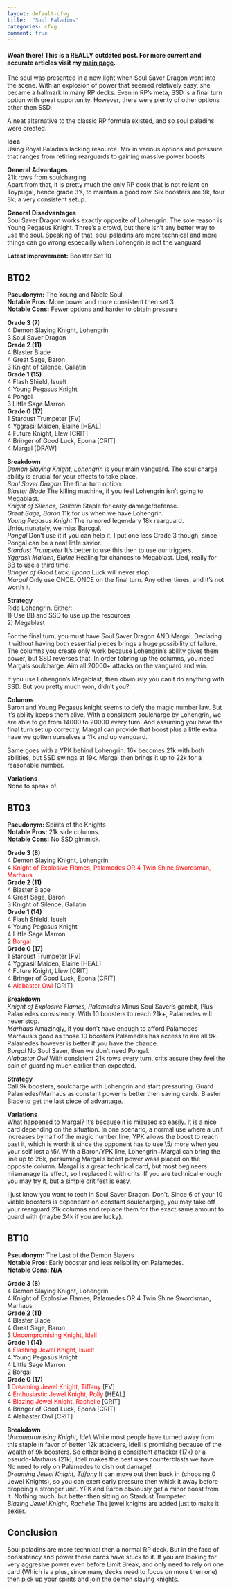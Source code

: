 ```yaml
---
layout: default-cfvg
title:  "Soul Paladins"
categories: cfvg
comment: true
---
```


#### Woah there! This is a REALLY outdated post. For more current and accurate articles visit my [main page](/cfvg).

<p>The soul was presented in a new light when Soul Saver Dragon went into the scene. With an explosion of power that seemed relatively easy, she became a hallmark in many RP decks. Even in RP&#8217;s meta, SSD is a final turn option with great opportunity. However, there were plenty of other options other then SSD.</p>
<p>A neat alternative to the classic RP formula existed, and so soul paladins were created.</p>
<p><strong>Idea</strong><br />
Using Royal Paladin&#8217;s lacking resource. Mix in various options and pressure that ranges from retiring rearguards to gaining massive power boosts.</p>
<p><strong>General Advantages</strong><br />
21k rows from soulcharging.<br />
Apart from that, it is pretty much the only RP deck that is not reliant on Toypugal, hence grade 3&#8217;s, to maintain a good row. Six boosters are 9k, four 8k; a very consistent setup.</p><!-- more -->
<p><strong>General Disadvantages</strong><br />
Soul Saver Dragon works exactly opposite of Lohengrin. The sole reason is Young Pegasus Knight. Three&#8217;s a crowd, but there isn&#8217;t any better way to use the soul. Speaking of that, soul paladins are more technical and more things can go wrong especailly when Lohengrin is not the vanguard.</p>
<p><strong>Latest Improvement:</strong> Booster Set 10</p>
<h2>BT02</h2>
<p><strong>Pseudonym:</strong> The Young and Noble Soul<br />
<strong>Notable Pros:</strong> More power and more consistent then set 3<br />
<strong>Notable Cons:</strong> Fewer options and harder to obtain pressure</p>
<p><strong>Grade 3 (7)</strong><br />
4 Demon Slaying Knight, Lohengrin<br />
3 Soul Saver Dragon<br />
<strong>Grade 2 (11)</strong><br />
4 Blaster Blade<br />
4 Great Sage, Baron<br />
3 Knight of Silence, Gallatin<br />
<strong>Grade 1 (15)</strong><br />
4 Flash Shield, Isuelt<br />
4 Young Pegasus Knight<br />
4 Pongal<br />
3 Little Sage Marron<br />
<strong>Grade 0 (17)</strong><br />
1 Stardust Trumpeter [FV]<br />
4 Yggrasil Maiden, Elaine [HEAL]<br />
4 Future Knight, Llew [CRIT]<br />
4 Bringer of Good Luck, Epona [CRIT]<br />
4 Margal [DRAW]</p>
<p><strong>Breakdown</strong><br />
<em>Demon Slaying Knight, Lohengrin</em> is your main vanguard. The soul charge ability is crucial for your effects to take place.<br />
<em>Soul Saver Dragon</em> The final turn option.<br />
<em>Blaster Blade</em> The killing machine, if you feel Lohengrin isn&#8217;t going to Megablast.<br />
<em>Knight of Silence, Gallatin</em> Staple for early damage/defense.<br />
<em>Great Sage, Baron</em> 11k for us when we have Lohengrin.<br />
<em>Young Pegasus Knight</em> The rumored legendary 18k rearguard. Unfourtunately, we miss Barcgal.<br />
<em>Pongal</em> Don&#8217;t use it if you can help it. I put one less Grade 3 though, since Pongal can be a neat little savior.<br />
<em>Stardust Trumpeter</em> It&#8217;s better to use this then to use our triggers.<br />
<em>Yggrasil Maiden, Elaine</em> Healing for chances to Megablast. Lied, really for BB to use a third time.<br />
<em>Bringer of Good Luck, Epona </em>Luck will never stop.<br />
<em>Margal</em> Only use ONCE. ONCE on the final turn. Any other times, and it&#8217;s not worth it.</p>
<p><strong>Strategy</strong><br />
Ride Lohengrin. Either:<br />
1) Use BB and SSD to use up the resources<br />
2) Megablast</p>
<p>For the final turn, you must have Soul Saver Dragon AND Margal. Declaring it without having both essential pieces brings a huge possibility of failure. The columns you create only work because Lohengrin&#8217;s ability gives them power, but SSD reverses that. In order tobring up the columns, you need Margals soulcharge. Aim all 20000+ attacks on the vanguard and win.</p>
<p>If you use Lohengrin&#8217;s Megablast, then obviously you can&#8217;t do anything with SSD. But you pretty much won, didn&#8217;t you?.</p>
<p><strong>Columns</strong><br />
Baron and Young Pegasus knight seems to defy the magic number law. But it&#8217;s ability keeps them alive. With a consistent soulcharge by Lohengrin, we are able to go from 14000 to 20000 every turn. And assuming you have the final turn set up correctly, Margal can provide that boost plus a little extra have we gotten ourselves a 11k and up vanguard.</p>
<p>Same goes with a YPK behind Lohengrin. 16k becomes 21k with both abilities, but SSD swings at 19k. Margal then brings it up to 22k for a reasonable number.</p>
<p><strong>Variations</strong><br />
None to speak of.</p>
<p><a name="BT03"></a></p>
<h2>BT03</h2>
<p><strong>Pseudonym:</strong> Spirits of the Knights<br />
<strong>Notable Pros:</strong> 21k side columns.<br />
<strong>Notable Cons:</strong> No SSD gimmick.</p>
<p><strong>Grade 3 (8)</strong><br />
4 Demon Slaying Knight, Lohengrin<br />
4 <span style="color:#ff0000;">Knight of Explosive Flames, Palamedes OR 4 Twin Shine Swordsman, Marhaus</span><br />
<strong>Grade 2 (11)</strong><br />
4 Blaster Blade<br />
4 Great Sage, Baron<br />
3 Knight of Silence, Gallatin<br />
<strong>Grade 1 (14)</strong><br />
4 Flash Shield, Isuelt<br />
4 Young Pegasus Knight<br />
4 Little Sage Marron<br />
2 <span style="color:#ff0000;">Borgal</span><br />
<strong>Grade 0 (17)</strong><br />
1 Stardust Trumpeter [FV]<br />
4 Yggrasil Maiden, Elaine [HEAL]<br />
4 Future Knight, Llew [CRIT]<br />
4 Bringer of Good Luck, Epona [CRIT]<br />
4 <span style="color:#ff0000;">Alabaster Owl</span> [CRIT]</p>
<p><strong>Breakdown</strong><br />
<em>Knight of Explosive Flames, Palamedes </em>Minus Soul Saver&#8217;s gambit, Plus Palamedes consistency. With 10 boosters to reach 21k+, Palamedes will never stop.<br />
<em>Marhaus </em>Amazingly, if you don&#8217;t have enough to afford Palamedes Marhausis good as those 10 boosters Palamedes has access to are all 9k. Palamedes however is better if you have the chance.<br />
<em>Borgal </em>No Soul Saver, then we don&#8217;t need Pongal.<br />
<em>Alabaster Owl </em>With consistent 21k rows every turn, crits assure they feel the pain of guarding much earlier then expected.</p>
<p><strong>Strategy</strong><br />
Call 9k boosters, soulcharge with Lohengrin and start pressuring. Guard Palamedes/Marhaus as constant power is better then saving cards. Blaster Blade to get the last piece of advantage.</p>
<p><strong>Variations</strong><br />
What happened to Margal? It&#8217;s because it is misused so easily. It is a nice card depending on the situation. In one scenario, a normal use where a unit increases by half of the magic number line, YPK allows the boost to reach past it, which is worth it since the opponent has to use \5/ more when you your self lost a \5/. With a Baron/YPK line, Lohengrin+Margal can bring the line up to 26k, persuming Margal&#8217;s boost power wass placed on the opposite column. Margal is a great technical card, but most begineers mismanage its effect, so I replaced it with crits. If you are technical enough you may try it, but a simple crit fest is easy.</p>
<p>I just know you want to tech in Soul Saver Dragon. Don&#8217;t. Since 6 of your 10 viable boosters is dependant on constant soulcharging, you may take off your rearguard 21k columns and replace them for the exact same amount to guard with (maybe 24k if you are lucky).</p>
<p><a name="BT10"></a></p>
<h2>BT10</h2>
<p><strong>Pseudonym:</strong> The Last of the Demon Slayers<br />
<strong>Notable Pros:</strong> Early booster and less reliability on Palamedes.<br />
<strong>Notable Cons: N/A</strong></p>
<p><strong>Grade 3 (8)</strong><br />
4 Demon Slaying Knight, Lohengrin<br />
4 Knight of Explosive Flames, Palamedes OR 4 Twin Shine Swordsman, Marhaus<br />
<strong>Grade 2 (11)</strong><br />
4 Blaster Blade<br />
4 Great Sage, Baron<br />
3 <span style="color:#ff0000;">Uncompromising Knight, Idell</span><br />
<strong>Grade 1 (14)</strong><br />
4 <span style="color:#ff0000;">Flashing Jewel Knight, Isuelt</span><br />
4 Young Pegasus Knight<br />
4 Little Sage Marron<br />
2 Borgal<br />
<strong>Grade 0 (17)</strong><br />
1 <span style="color:#ff0000;">Dreaming Jewel Knight, Tiffany</span> [FV]<br />
4 <span style="color:#ff0000;">Enthusiastic Jewel Knight, Polly</span> [HEAL]<br />
4 <span style="color:#ff0000;">Blazing Jewel Knight, Rachelle</span> [CRIT]<br />
4 Bringer of Good Luck, Epona [CRIT]<br />
4 Alabaster Owl [CRIT]</p>
<p><strong>Breakdown</strong><br />
<em>Uncompromising Knight, Idell </em>While most people have turned away from this staple in favor of better 12k attackers, Idell is promising because of the wealth of 9k boosters. So either being a consistent attacker (17k) or a pseudo-Marhaus (21k), Idell makes the best uses counterblasts we have. No need to rely on Palamedes to dish out damage!<br />
<em>Dreaming Jewel Knight, Tiffany </em>It can move out then back in (choosing 0 Jewel Knights), so you can exert early pressure then whisk it away before dropping a stronger unit. YPK and Baron obviously get a minor boost from it. Nothing much, but better then sitting on Stardust Trumpeter.<br />
<em>Blazing Jewel Knight, Rachelle</em> The jewel knights are added just to make it sexier.</p>
<h2>Conclusion</h2>
<p>Soul paladins are more technical then a normal RP deck. But in the face of consistency and power these cards have stuck to it. If you are looking for very aggresive power even before Limit Break, and only need to rely on one card (Which is a plus, since many decks need to focus on more then one) then pick up your spirits and join the demon slaying knights. <i class="fa fa-stop"></i></p>
